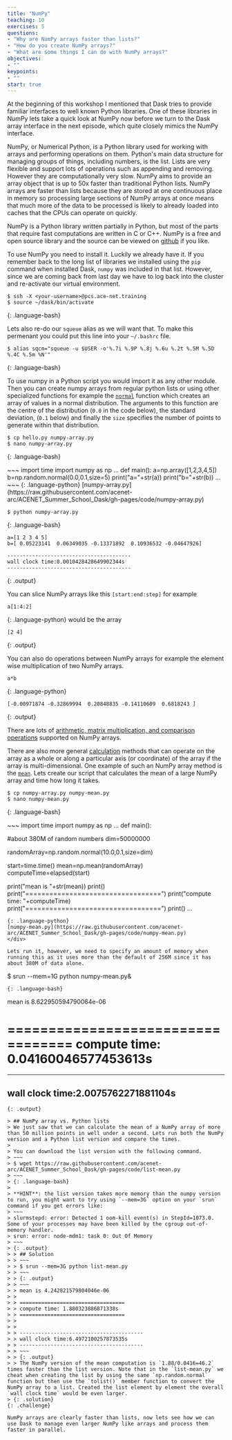 ```yaml
---
title: "NumPy"
teaching: 10
exercises: 5
questions:
- "Why are NumPy arrays faster than lists?"
- "How do you create NumPy arrays?"
- "What are some things I can do with NumPy arrays?"
objectives:
- ""
keypoints:
- ""
start: true
---
```


At the beginning of this workshop I mentioned that Dask tries to provide familiar interfaces to well known Python libraries. One of these libraries in NumPy lets take a quick look at NumPy now before we turn to the Dask array interface in the next episode, which quite closely mimics the NumPy interface.

NumPy, or Numerical Python, is a Python library used for working with arrays and performing operations on them. Python's main data structure for managing groups of things, including numbers, is the list. Lists are very flexible and support lots of operations such as appending and removing. However they are computationally very slow. NumPy aims to provide an array object that is up to 50x faster than traditional Python lists. NumPy arrays are faster than lists because they are stored at one continuous place in memory so processing large sections of NumPy arrays at once means that much more of the data to be processed is likely to already loaded into caches that the CPUs can operate on quickly.

NumPy is a Python library written partially in Python, but most of the parts that require fast computations are written in C or C++. NumPy is a free and open source library and the source can be viewed on [github](https://github.com/numpy/numpy) if you like.

To use NumPy you need to install it. Luckily we already have it. If you remember back to the long list of libraries we installed using the `pip` command when installed Dask, `numpy` was included in that list. However, since we are coming back from last day we have to log back into the cluster and re-activate our virtual environment.

~~~
$ ssh -X <your-username>@pcs.ace-net.training
$ source ~/dask/bin/activate
~~~
{: .language-bash}

Lets also re-do our `squeue` alias as we will want that. To make this permenant you could put this line into your `~/.bashrc` file.
~~~
$ alias sqcm="squeue -u $USER -o'%.7i %.9P %.8j %.6u %.2t %.5M %.5D %.4C %.5m %N'"
~~~
{: .language-bash}

To use numpy in a Python script you would import it as any other module. Then you can create numpy arrays from regular python lists or using other specialized functions for example the [`normal`](https://numpy.org/doc/stable/reference/random/generated/numpy.random.normal.html) function which creates an array of values in a normal distribution. The arguments to this function are the centre of the distribution (`0.0` in the code below), the standard deviation, (`0.1` below) and finally the `size` specifies the number of points to generate within that distribution.

~~~
$ cp hello.py numpy-array.py
$ nano numpy-array.py
~~~
{: .language-bash}

<div class="gitfile" markdown="1">
~~~
import time
import numpy as np
...
def main():
  a=np.array([1,2,3,4,5])
  b=np.random.normal(0.0,0.1,size=5)
  print("a="+str(a))
  print("b="+str(b))
...
~~~
{: .language-python}
[numpy-array.py](https://raw.githubusercontent.com/acenet-arc/ACENET_Summer_School_Dask/gh-pages/code/numpy-array.py)
</div>

~~~
$ python numpy-array.py
~~~
{: .language-bash}
~~~
a=[1 2 3 4 5]
b=[ 0.05223141  0.06349035 -0.13371892  0.10936532 -0.04647926]

----------------------------------------
wall clock time:0.0010428428649902344s
----------------------------------------
~~~
{: .output}

You can slice NumPy arrays like this `[start:end:step]` for example
~~~
a[1:4:2]
~~~
{: .language-python}
would be the array
~~~
[2 4]
~~~
{: .output}

You can also do operations between NumPy arrays for example the element wise multiplication of two NumPy arrays.
~~~
a*b
~~~
{: .language-python}
~~~
[-0.00971874 -0.32869994  0.20848835 -0.14110609  0.6818243 ]
~~~
{: .output}

There are lots of [arithmetic, matrix multiplication, and comparison operations](https://numpy.org/doc/stable/reference/arrays.ndarray.html#arithmetic-matrix-multiplication-and-comparison-operations) supported on NumPy arrays.

There are also more general [calculation](https://numpy.org/doc/stable/reference/arrays.ndarray.html#calculation) methods that can operate on the array as a whole or along a particular axis (or coordinate) of the array if the array is multi-dimensional. One example of such an NumPy array method is the [`mean`](https://numpy.org/doc/stable/reference/generated/numpy.mean.html). Lets create our script that calculates the mean of a large NumPy array and time how long it takes.

~~~
$ cp numpy-array.py numpy-mean.py
$ nano numpy-mean.py
~~~
{: .language-bash}

<div class="gitfile" markdown="1">
~~~
import time
import numpy as np
...
def main():
  
  #about 380M of random numbers
  dim=50000000
  
  randomArray=np.random.normal(10.0,0.1,size=dim)
  
  start=time.time()
  mean=np.mean(randomArray)
  computeTime=elapsed(start)
  
  print("mean is "+str(mean))
  print()
  print("==================================")
  print("compute time: "+computeTime)
  print("==================================")
  print()
...
~~~
{: .language-python}
[numpy-mean.py](https://raw.githubusercontent.com/acenet-arc/ACENET_Summer_School_Dask/gh-pages/code/numpy-mean.py)
</div>

Lets run it, however, we need to specify an amount of memory when running this as it uses more than the default of 256M since it has about 380M of data alone.

~~~
$ srun --mem=1G python numpy-mean.py&
~~~
{: .language-bash}
~~~
mean is 8.622950594790064e-06

==================================
compute time: 0.04160046577453613s
==================================


----------------------------------------
wall clock time:2.0075762271881104s
----------------------------------------
~~~
{: .output}

> ## NumPy array vs. Python lists
> We just saw that we can calculate the mean of a NumPy array of more than 50 million points in well under a second. Lets run both the NumPy version and a Python list version and compare the times.
>
> You can download the list version with the following command.
> ~~~
> $ wget https://raw.githubusercontent.com/acenet-arc/ACENET_Summer_School_Dask/gh-pages/code/list-mean.py
> ~~~
> {: .language-bash}
>
> **HINT**: the list version takes more memory than the numpy version to run, you might want to try using `--mem=3G` option on your `srun` command if you get errors like:
> ~~~
> slurmstepd: error: Detected 1 oom-kill event(s) in StepId=1073.0. Some of your processes may have been killed by the cgroup out-of-memory handler.
> srun: error: node-mdm1: task 0: Out Of Memory
> ~~~
> {: .output}
> > ## Solution
> > ~~~
> > $ srun --mem=3G python list-mean.py
> > ~~~
> > {: .output}
> > ~~~
> > mean is 4.242821579804046e-06
> > 
> > ==================================
> > compute time: 1.880323886871338s
> > ==================================
> > 
> > 
> > ----------------------------------------
> > wall clock time:6.4972100257873535s
> > ----------------------------------------
> > ~~~
> > {: .output}
> > The NumPy version of the mean computation is `1.88/0.0416=46.2` times faster than the list version. Note that in the `list-mean.py` we cheat when creating the list by using the same `np.random.normal` function but then use the `tolist()` member function to convert the NumPy array to a list. Created the list element by element the overall `wall clock time` would be even larger.
> {: .solution}
{: .challenge}

NumPy arrays are clearly faster than lists, now lets see how we can use Dask to manage even larger NumPy like arrays and process them faster in parallel.





